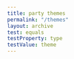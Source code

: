 ```yaml
---
title: party themes
permalink: "/themes"
layout: archive
test: equals
testProperty: type
testValue: theme
---
```


